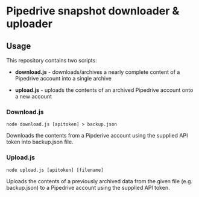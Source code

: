 Pipedrive snapshot downloader & uploader
========================================

## Usage

This repository contains two scripts:

 * **download.js** - downloads/archives a nearly complete content of a Pipedrive account into a single archive

 * **upload.js** - uploads the contents of an archived Pipedrive account onto a new account


### Download.js

```
node download.js [apitoken] > backup.json
```

Downloads the contents from a Pipderive account using the supplied API token into backup.json file.

### Upload.js

```
node upload.js [apitoken] [filename]
```

Uploads the contents of a previously archived data from the given file (e.g. backup.json) to a Pipedrive account using the supplied API token.

